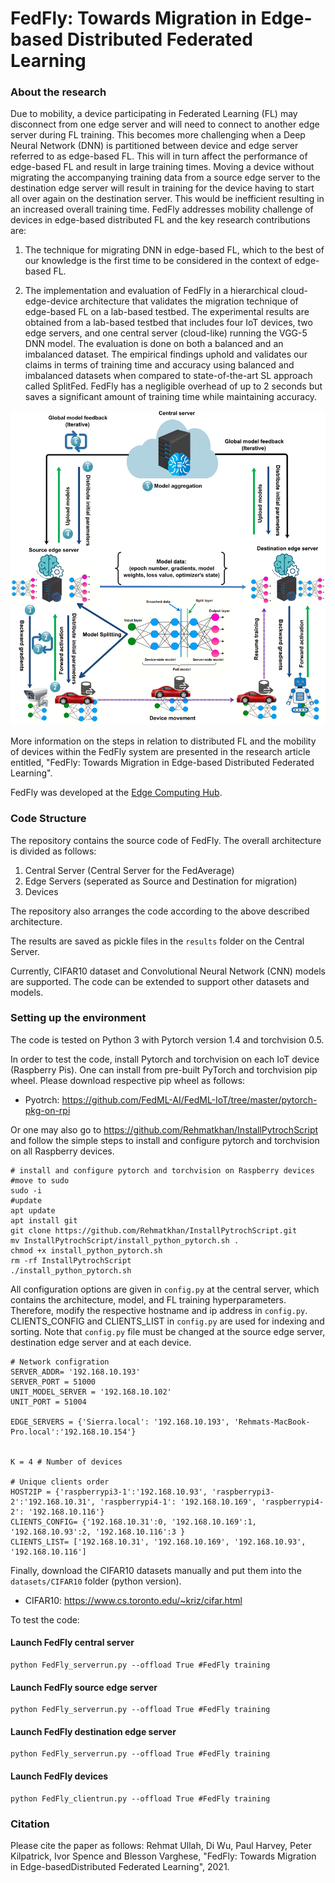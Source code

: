 

# FedFly: Towards Migration in Edge-based Distributed Federated Learning

### About the research

Due to mobility, a device participating in Federated Learning (FL) may disconnect from one edge server and will need to connect to another edge server during FL training. This becomes more challenging when a Deep Neural Network (DNN) is partitioned between device and edge server referred to as edge-based FL. This will in turn affect the performance of edge-based FL and result in large training times. Moving a device without migrating the accompanying training data from a source edge server to the destination edge server will result in training for the device having to start all over again on the destination server. This would be inefficient resulting in an increased overall training time. FedFly addresses mobility challenge of devices in edge-based distributed FL and the key research contributions are:

1)  The technique for migrating DNN in edge-based FL, which to the best of our knowledge is the first time to be considered in the context of edge-based FL.

2) The implementation and evaluation of FedFly in a hierarchical cloud-edge-device architecture that validates the migration technique of edge-based FL on a lab-based testbed. The experimental results are obtained from a lab-based testbed that includes four IoT devices, two edge servers, and one central server (cloud-like) running the VGG-5 DNN model. The evaluation is done on both a balanced and an imbalanced dataset. The empirical findings uphold and validates our claims in terms of training time and accuracy using balanced and imbalanced datasets when compared to state-of-the-art SL approach called SplitFed. FedFly has a negligible overhead of up to 2 seconds but saves a significant amount of training time while maintaining accuracy.

<p align="center">
  <img src="FedFly System.png" alt="FedFly System width="800"/>
</p>

More information on the steps in relation to distributed FL and the mobility of devices within the FedFly system are presented in the research article entitled, "FedFly: Towards Migration in Edge-based Distributed Federated Learning".
                                                             
FedFly was developed at the [Edge Computing Hub](https://edgehub.co.uk). 

### Code Structure

The repository contains the source code of FedFly. The overall architecture is divided as follows: 

1) Central Server (Central Server for the FedAverage)
2) Edge Servers (seperated as Source and Destination for migration)
3) Devices

The repository also arranges the code according to the above described architecture.

The results are saved as pickle files in the `results` folder on the Central Server. 


Currently, CIFAR10 dataset and Convolutional Neural Network (CNN) models are supported. The code can be extended to support other datasets and models.

### Setting up the environment

The code is tested on Python 3 with Pytorch version 1.4 and torchvision 0.5. 

In order to test the code, install Pytorch and torchvision on each IoT device (Raspberry Pis). One can install from pre-built PyTorch and torchvision pip wheel. Please download respective pip wheel as follows:
- Pyotrch: https://github.com/FedML-AI/FedML-IoT/tree/master/pytorch-pkg-on-rpi

Or one may also go to https://github.com/Rehmatkhan/InstallPytrochScript and follow the simple steps to install and configure pytorch and torchvision on all Raspberry devices.
```
# install and configure pytorch and torchvision on Raspberry devices
#move to sudo
sudo -i
#update
apt update
apt install git
git clone https://github.com/Rehmatkhan/InstallPytrochScript.git
mv InstallPytrochScript/install_python_pytorch.sh .
chmod +x install_python_pytorch.sh
rm -rf InstallPytrochScript
./install_python_pytorch.sh
```

All configuration options are given in `config.py` at the central server, which contains the architecture, model, and FL training hyperparameters.
Therefore, modify the respective hostname and ip address in `config.py`. CLIENTS_CONFIG and CLIENTS_LIST in `config.py` are used for indexing and sorting.
Note that `config.py` file must be changed at the source edge server, destination edge server and at each device.  



```
# Network configration
SERVER_ADDR= '192.168.10.193'
SERVER_PORT = 51000
UNIT_MODEL_SERVER = '192.168.10.102'
UNIT_PORT = 51004

EDGE_SERVERS = {'Sierra.local': '192.168.10.193', 'Rehmats-MacBook-Pro.local':'192.168.10.154'}


K = 4 # Number of devices

# Unique clients order
HOST2IP = {'raspberrypi3-1':'192.168.10.93', 'raspberrypi3-2':'192.168.10.31', 'raspberrypi4-1': '192.168.10.169', 'raspberrypi4-2': '192.168.10.116'}
CLIENTS_CONFIG= {'192.168.10.31':0, '192.168.10.169':1, '192.168.10.93':2, '192.168.10.116':3 }
CLIENTS_LIST= ['192.168.10.31', '192.168.10.169', '192.168.10.93', '192.168.10.116'] 

```
Finally, download the CIFAR10 datasets manually and put them into the `datasets/CIFAR10` folder (python version). 
- CIFAR10: https://www.cs.toronto.edu/~kriz/cifar.html


To test the code:

#### Launch FedFly central server

```
python FedFly_serverrun.py --offload True #FedFly training
```

#### Launch FedFly source edge server

```
python FedFly_serverrun.py --offload True #FedFly training
```
#### Launch FedFly destination edge server

```
python FedFly_serverrun.py --offload True #FedFly training
```
#### Launch FedFly devices

```
python FedFly_clientrun.py --offload True #FedFly training

```

### Citation

Please cite the paper as follows: Rehmat Ullah, Di Wu,  Paul Harvey, Peter Kilpatrick, Ivor Spence and Blesson Varghese, "FedFly: Towards Migration in Edge-basedDistributed Federated Learning", 2021.
